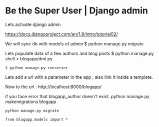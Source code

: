 # Be the Super User | Django admin

Lets activate django admin

https://docs.djangoproject.com/en/1.8/intro/tutorial02/

We will sync db with models of admin
	$ python manage.py migrate

Lets populate data of a few authors and blog posts
	$ python manage.py shell < blogapp/dml.py

	$ python manage.py runserver

Lets add a url with a parameter in the app , also link it inside a template.

Now to the url : http://localhost:8000/blogapp/

if you face error that blogapp_author doesn't exist.
	python manage.py makemigrations blogapp

	python manage.py migrate

	from blogapp.models import *
